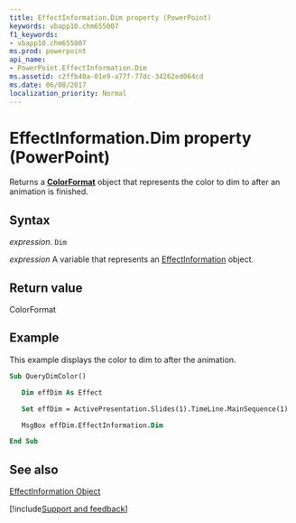 ```yaml
---
title: EffectInformation.Dim property (PowerPoint)
keywords: vbapp10.chm655007
f1_keywords:
- vbapp10.chm655007
ms.prod: powerpoint
api_name:
- PowerPoint.EffectInformation.Dim
ms.assetid: c2ffb40a-01e9-a77f-77dc-34262ed064cd
ms.date: 06/08/2017
localization_priority: Normal
---
```



# EffectInformation.Dim property (PowerPoint)

Returns a  **[ColorFormat](PowerPoint.ColorFormat.md)** object that represents the color to dim to after an animation is finished.


## Syntax

_expression_. `Dim`

_expression_ A variable that represents an [EffectInformation](PowerPoint.EffectInformation.md) object.


## Return value

ColorFormat


## Example

This example displays the color to dim to after the animation.


```vb
Sub QueryDimColor()

   Dim effDim As Effect

   Set effDim = ActivePresentation.Slides(1).TimeLine.MainSequence(1)

   MsgBox effDim.EffectInformation.Dim

End Sub
```


## See also


[EffectInformation Object](PowerPoint.EffectInformation.md)

[!include[Support and feedback](~/includes/feedback-boilerplate.md)]